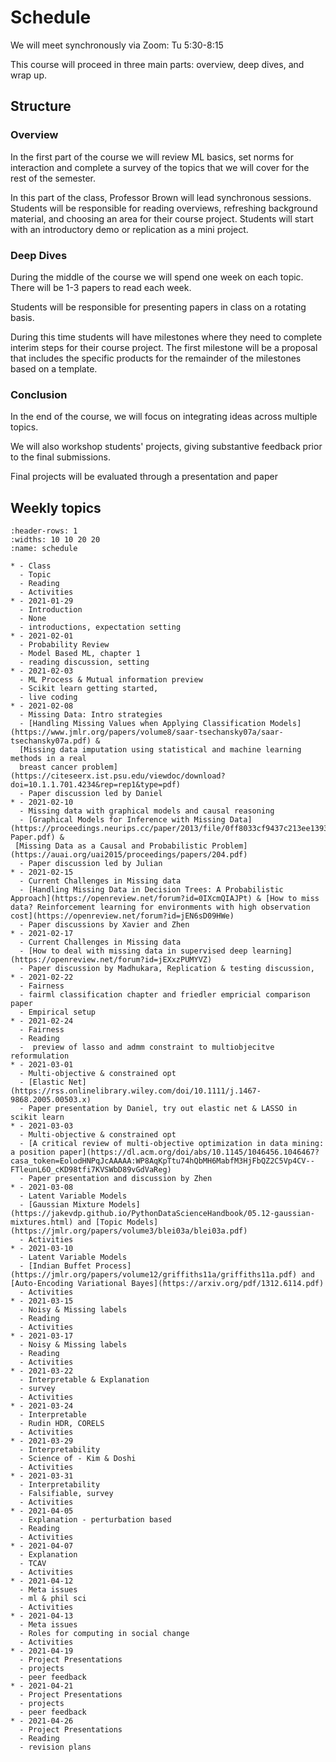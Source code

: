 # Schedule

We will meet synchronously via Zoom: Tu 5:30-8:15

This course will proceed in three main parts: overview, deep dives, and wrap up.

## Structure

### Overview

In the first part of the course we will review ML basics, set norms for interaction and complete a survey of the topics that we will cover for the rest of the semester.  

In this part of the class, Professor Brown will lead synchronous sessions.  Students will be responsible for reading overviews, refreshing background material, and choosing an area for their course project. Students will start with an introductory demo or replication as a mini project.

### Deep Dives

During the middle of the course we will spend one week on each topic. There will be 1-3 papers to read each week.

Students will be responsible for presenting papers in class on a rotating basis.

During this time students will have milestones where they need to complete interim steps for their course project. The first milestone will be a proposal that includes the specific products for the remainder of the milestones based on a template.  


### Conclusion

In the end of the course, we will focus on integrating ideas across multiple topics.

We will also workshop students' projects, giving substantive feedback prior to the final submissions.

Final projects will be evaluated through a presentation and paper


## Weekly topics


``````{list-table} Schedule
:header-rows: 1
:widths: 10 10 20 20
:name: schedule

* - Class
  - Topic
  - Reading
  - Activities
* - 2021-01-29
  - Introduction
  - None
  - introductions, expectation setting
* - 2021-02-01
  - Probability Review
  - Model Based ML, chapter 1
  - reading discussion, setting
* - 2021-02-03
  - ML Process & Mutual information preview
  - Scikit learn getting started,
  - live coding
* - 2021-02-08
  - Missing Data: Intro strategies
  - [Handling Missing Values when Applying Classification Models](https://www.jmlr.org/papers/volume8/saar-tsechansky07a/saar-tsechansky07a.pdf) &
  [Missing data imputation using statistical and machine learning methods in a real
  breast cancer problem](https://citeseerx.ist.psu.edu/viewdoc/download?doi=10.1.1.701.4234&rep=rep1&type=pdf)
  - Paper discussion led by Daniel
* - 2021-02-10
  - Missing data with graphical models and causal reasoning
  - [Graphical Models for Inference with Missing Data](https://proceedings.neurips.cc/paper/2013/file/0ff8033cf9437c213ee13937b1c4c455-Paper.pdf) &
 [Missing Data as a Causal and Probabilistic Problem](https://auai.org/uai2015/proceedings/papers/204.pdf)
  - Paper discussion led by Julian
* - 2021-02-15
  - Current Challenges in Missing data
  - [Handling Missing Data in Decision Trees: A Probabilistic Approach](https://openreview.net/forum?id=0IXcmQIAJPt) & [How to miss data? Reinforcement learning for environments with high observation cost](https://openreview.net/forum?id=jEN6sD09HWe)
  - Paper discussions by Xavier and Zhen
* - 2021-02-17
  - Current Challenges in Missing data
  - [How to deal with missing data in supervised deep learning](https://openreview.net/forum?id=jEXxzPUMYVZ)
  - Paper discussion by Madhukara, Replication & testing discussion,
* - 2021-02-22
  - Fairness
  - fairml classification chapter and friedler empricial comparison paper
  - Empirical setup
* - 2021-02-24
  - Fairness
  - Reading
  -  preview of lasso and admm constraint to multiobjecitve reformulation
* - 2021-03-01
  - Multi-objective & constrained opt
  - [Elastic Net](https://rss.onlinelibrary.wiley.com/doi/10.1111/j.1467-9868.2005.00503.x)
  - Paper presentation by Daniel, try out elastic net & LASSO in scikit learn
* - 2021-03-03
  - Multi-objective & constrained opt
  - [A critical review of multi-objective optimization in data mining: a position paper](https://dl.acm.org/doi/abs/10.1145/1046456.1046467?casa_token=EolodHNPqJcAAAAA:WP8AqKpTtu74hQbMH6MabfM3HjFbQZ2C5Vp4CV--FTleunL6O_cKD98tfi7KVSWbD89vGdVaReg)
  - Paper presentation and discussion by Zhen
* - 2021-03-08
  - Latent Variable Models
  - [Gaussian Mixture Models](https://jakevdp.github.io/PythonDataScienceHandbook/05.12-gaussian-mixtures.html) and [Topic Models](https://jmlr.org/papers/volume3/blei03a/blei03a.pdf)
  - Activities
* - 2021-03-10
  - Latent Variable Models
  - [Indian Buffet Process](https://jmlr.org/papers/volume12/griffiths11a/griffiths11a.pdf) and [Auto-Encoding Variational Bayes](https://arxiv.org/pdf/1312.6114.pdf)
  - Activities
* - 2021-03-15
  - Noisy & Missing labels
  - Reading
  - Activities
* - 2021-03-17
  - Noisy & Missing labels
  - Reading
  - Activities
* - 2021-03-22
  - Interpretable & Explanation
  - survey
  - Activities
* - 2021-03-24
  - Interpretable
  - Rudin HDR, CORELS
  - Activities
* - 2021-03-29
  - Interpretability
  - Science of - Kim & Doshi
  - Activities
* - 2021-03-31
  - Interpretability
  - Falsifiable, survey
  - Activities
* - 2021-04-05
  - Explanation - perturbation based
  - Reading
  - Activities
* - 2021-04-07
  - Explanation
  - TCAV
  - Activities
* - 2021-04-12
  - Meta issues
  - ml & phil sci
  - Activities
* - 2021-04-13
  - Meta issues
  - Roles for computing in social change
  - Activities
* - 2021-04-19
  - Project Presentations
  - projects
  - peer feedback
* - 2021-04-21
  - Project Presentations
  - projects
  - peer feedback
* - 2021-04-26
  - Project Presentations
  - Reading
  - revision plans
``````



<!-- You can also cite references that are stored in a `bibtex` file. For example,
the following syntax: `` {cite}`holdgraf_evidence_2014` `` will render like
this: {cite}`holdgraf_evidence_2014`.





```{bibliography} references.bib
``` -->
